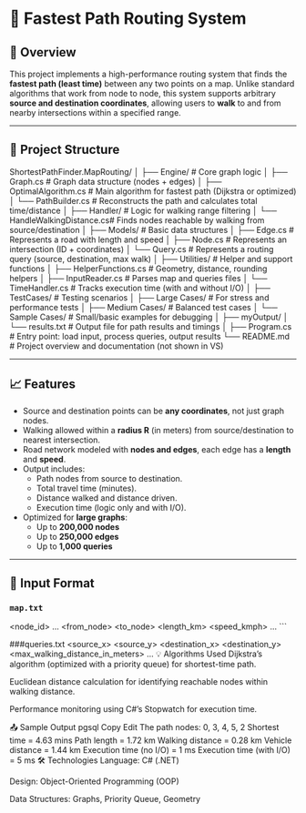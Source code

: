 # 🚗 Fastest Path Routing System

## 📌 Overview

This project implements a high-performance routing system that finds the **fastest path (least time)** between any two points on a map. Unlike standard algorithms that work from node to node, this system supports arbitrary **source and destination coordinates**, allowing users to **walk** to and from nearby intersections within a specified range.

---

## 📂 Project Structure


ShortestPathFinder.MapRouting/
│
├── Engine/                      # Core graph logic
│   ├── Graph.cs                 # Graph data structure (nodes + edges)
│   ├── OptimalAlgorithm.cs     # Main algorithm for fastest path (Dijkstra or optimized)
│   └── PathBuilder.cs          # Reconstructs the path and calculates total time/distance
│
├── Handler/                    # Logic for walking range filtering
│   └── HandleWalkingDistance.cs# Finds nodes reachable by walking from source/destination
│
├── Models/                     # Basic data structures
│   ├── Edge.cs                 # Represents a road with length and speed
│   ├── Node.cs                 # Represents an intersection (ID + coordinates)
│   └── Query.cs                # Represents a routing query (source, destination, max walk)
│
├── Utilities/                  # Helper and support functions
│   ├── HelperFunctions.cs      # Geometry, distance, rounding helpers
│   ├── InputReader.cs          # Parses map and queries files
│   └── TimeHandler.cs          # Tracks execution time (with and without I/O)
│
├── TestCases/                  # Testing scenarios
│   ├── Large Cases/            # For stress and performance tests
│   ├── Medium Cases/           # Balanced test cases
│   └── Sample Cases/           # Small/basic examples for debugging
│
├── myOutput/
│   └── results.txt             # Output file for path results and timings
│
├── Program.cs                  # Entry point: load input, process queries, output results
└── README.md                   # Project overview and documentation (not shown in VS)

---

## 📈 Features

- Source and destination points can be **any coordinates**, not just graph nodes.
- Walking allowed within a **radius R** (in meters) from source/destination to nearest intersection.
- Road network modeled with **nodes and edges**, each edge has a **length** and **speed**.
- Output includes:
  - Path nodes from source to destination.
  - Total travel time (minutes).
  - Distance walked and distance driven.
  - Execution time (logic only and with I/O).
- Optimized for **large graphs**:
  - Up to **200,000 nodes**
  - Up to **250,000 edges**
  - Up to **1,000 queries**

---

## 🧾 Input Format

### `map.txt`

<number of intersections> <node_id> <x> <y> ... <number of roads> <from_node> <to_node> <length_km> <speed_kmph> ... ```

###queries.txt
<number of queries>
<source_x> <source_y> <destination_x> <destination_y> <max_walking_distance_in_meters>
...
💡 Algorithms Used
Dijkstra’s algorithm (optimized with a priority queue) for shortest-time path.

Euclidean distance calculation for identifying reachable nodes within walking distance.

Performance monitoring using C#’s Stopwatch for execution time.

📤 Sample Output
pgsql
Copy
Edit
The path nodes: 0, 3, 4, 5, 2
Shortest time = 4.63 mins
Path length = 1.72 km
Walking distance = 0.28 km
Vehicle distance = 1.44 km
Execution time (no I/O) = 1 ms
Execution time (with I/O) = 5 ms
🛠 Technologies
Language: C# (.NET)

Design: Object-Oriented Programming (OOP)

Data Structures: Graphs, Priority Queue, Geometry

